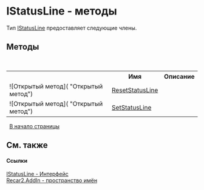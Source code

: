 # IStatusLine - методы
 

Тип <a href="071d8471-4e35-d07d-5776-14b75f6182dd">IStatusLine</a> предоставляет следующие члены.


## Методы
&nbsp;<table><tr><th></th><th>Имя</th><th>Описание</th></tr><tr><td>![Открытый метод]( "Открытый метод")</td><td><a href="857864bd-0e95-2831-a0ea-e15a4e682c8c">ResetStatusLine</a></td><td /></tr><tr><td>![Открытый метод]( "Открытый метод")</td><td><a href="d04d5adf-a811-011b-8074-bfb0662edf3a">SetStatusLine</a></td><td /></tr></table>&nbsp;
<a href="#istatusline---методы">В начало страницы</a>

## См. также


#### Ссылки
<a href="071d8471-4e35-d07d-5776-14b75f6182dd">IStatusLine - Интерфейс</a><br /><a href="96a2666c-3296-a881-fb0f-9d8f97e17c76">Recar2.AddIn - пространство имён</a><br />